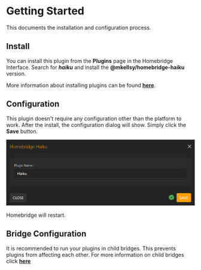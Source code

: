 # Getting Started

This documents the installation and configuration process.

## Install

You can install this plugin from the **Plugins** page in the Homebridge Interface. Search for **_haiku_** and install the **@mkellsy/homebridge-haiku** version.

More information about installing plugins can be found **[here](https://github.com/homebridge/homebridge-config-ui-x?tab=readme-ov-file#plugin-screen)**.

## Configuration

This plugin doesn't require any configuration other than the platform to work. After the install, the configuration dialog will show. Simply click the **Save** button.

![](https://raw.githubusercontent.com/mkellsy/homebridge-haiku/refs/heads/main/docs/assets/Config.png)

Homebridge will restart.

## Bridge Configuration

It is recommended to run your plugins in child bridges. This prevents plugins from affecting each other. For more information on child bridges click **[here](https://github.com/homebridge/homebridge/wiki/Child-Bridges)**
